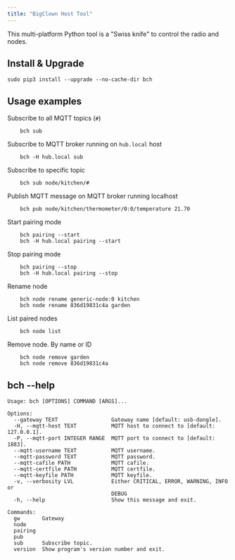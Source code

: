 ```yaml
---
title: "BigClown Host Tool"
---
```


This multi-platform Python tool is a "Swiss knife" to control the radio and nodes.

## Install & Upgrade

    sudo pip3 install --upgrade --no-cache-dir bch

## Usage examples

Subscribe to all MQTT topics (`#`)

        bch sub

Subscribe to MQTT broker running on `hub.local` host

        bch -H hub.local sub

Subscribe to specific topic

        bch sub node/kitchen/#

Publish MQTT message on MQTT broker running localhost

        bch pub node/kitchen/thermometer/0:0/temperature 21.70

Start pairing mode

        bch pairing --start
        bch -H hub.local pairing --start

Stop pairing mode

        bch pairing --stop
        bch -H hub.local pairing --stop

Rename node

        bch node rename generic-node:0 kitchen
        bch node rename 836d19831c4a garden

List paired nodes

        bch node list

Remove node. By name or ID

        bch node remove garden
        bch node remove 836d19831c4a

## bch --help

```
Usage: bch [OPTIONS] COMMAND [ARGS]...

Options:
  --gateway TEXT                 Gateway name [default: usb-dongle].
  -H, --mqtt-host TEXT           MQTT host to connect to [default: 127.0.0.1].
  -P, --mqtt-port INTEGER RANGE  MQTT port to connect to [default: 1883].
  --mqtt-username TEXT           MQTT username.
  --mqtt-password TEXT           MQTT password.
  --mqtt-cafile PATH             MQTT cafile.
  --mqtt-certfile PATH           MQTT certfile.
  --mqtt-keyfile PATH            MQTT keyfile.
  -v, --verbosity LVL            Either CRITICAL, ERROR, WARNING, INFO or
                                 DEBUG
  -h, --help                     Show this message and exit.

Commands:
  gw       Gateway
  node
  pairing
  pub
  sub      Subscribe topic.
  version  Show program's version number and exit.


```
